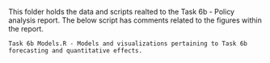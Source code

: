 This folder holds the data and scripts realted to the Task 6b - Policy analysis report. The below script has comments related to the figures within the report.

	Task 6b Models.R - Models and visualizations pertaining to Task 6b forecasting and quantitative effects. 
		
		
		
